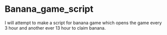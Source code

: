 # Banana_game_script
I will attempt to make a script for banana game which opens the game every 3 hour
and another ever 13 hour to claim banana.

